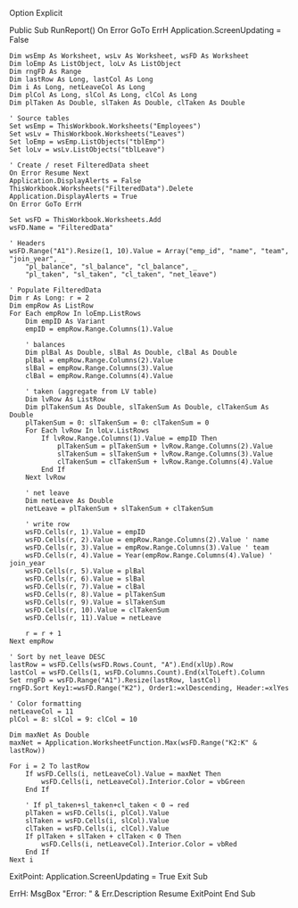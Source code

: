 Option Explicit

Public Sub RunReport()
    On Error GoTo ErrH
    Application.ScreenUpdating = False
    
    Dim wsEmp As Worksheet, wsLv As Worksheet, wsFD As Worksheet
    Dim loEmp As ListObject, loLv As ListObject
    Dim rngFD As Range
    Dim lastRow As Long, lastCol As Long
    Dim i As Long, netLeaveCol As Long
    Dim plCol As Long, slCol As Long, clCol As Long
    Dim plTaken As Double, slTaken As Double, clTaken As Double
    
    ' Source tables
    Set wsEmp = ThisWorkbook.Worksheets("Employees")
    Set wsLv = ThisWorkbook.Worksheets("Leaves")
    Set loEmp = wsEmp.ListObjects("tblEmp")
    Set loLv = wsLv.ListObjects("tblLeave")
    
    ' Create / reset FilteredData sheet
    On Error Resume Next
    Application.DisplayAlerts = False
    ThisWorkbook.Worksheets("FilteredData").Delete
    Application.DisplayAlerts = True
    On Error GoTo ErrH
    
    Set wsFD = ThisWorkbook.Worksheets.Add
    wsFD.Name = "FilteredData"
    
    ' Headers
    wsFD.Range("A1").Resize(1, 10).Value = Array("emp_id", "name", "team", "join_year", _
        "pl_balance", "sl_balance", "cl_balance", _
        "pl_taken", "sl_taken", "cl_taken", "net_leave")
    
    ' Populate FilteredData
    Dim r As Long: r = 2
    Dim empRow As ListRow
    For Each empRow In loEmp.ListRows
        Dim empID As Variant
        empID = empRow.Range.Columns(1).Value
        
        ' balances
        Dim plBal As Double, slBal As Double, clBal As Double
        plBal = empRow.Range.Columns(2).Value
        slBal = empRow.Range.Columns(3).Value
        clBal = empRow.Range.Columns(4).Value
        
        ' taken (aggregate from LV table)
        Dim lvRow As ListRow
        Dim plTakenSum As Double, slTakenSum As Double, clTakenSum As Double
        plTakenSum = 0: slTakenSum = 0: clTakenSum = 0
        For Each lvRow In loLv.ListRows
            If lvRow.Range.Columns(1).Value = empID Then
                plTakenSum = plTakenSum + lvRow.Range.Columns(2).Value
                slTakenSum = slTakenSum + lvRow.Range.Columns(3).Value
                clTakenSum = clTakenSum + lvRow.Range.Columns(4).Value
            End If
        Next lvRow
        
        ' net leave
        Dim netLeave As Double
        netLeave = plTakenSum + slTakenSum + clTakenSum
        
        ' write row
        wsFD.Cells(r, 1).Value = empID
        wsFD.Cells(r, 2).Value = empRow.Range.Columns(2).Value ' name
        wsFD.Cells(r, 3).Value = empRow.Range.Columns(3).Value ' team
        wsFD.Cells(r, 4).Value = Year(empRow.Range.Columns(4).Value) ' join_year
        wsFD.Cells(r, 5).Value = plBal
        wsFD.Cells(r, 6).Value = slBal
        wsFD.Cells(r, 7).Value = clBal
        wsFD.Cells(r, 8).Value = plTakenSum
        wsFD.Cells(r, 9).Value = slTakenSum
        wsFD.Cells(r, 10).Value = clTakenSum
        wsFD.Cells(r, 11).Value = netLeave
        
        r = r + 1
    Next empRow
    
    ' Sort by net_leave DESC
    lastRow = wsFD.Cells(wsFD.Rows.Count, "A").End(xlUp).Row
    lastCol = wsFD.Cells(1, wsFD.Columns.Count).End(xlToLeft).Column
    Set rngFD = wsFD.Range("A1").Resize(lastRow, lastCol)
    rngFD.Sort Key1:=wsFD.Range("K2"), Order1:=xlDescending, Header:=xlYes
    
    ' Color formatting
    netLeaveCol = 11
    plCol = 8: slCol = 9: clCol = 10
    
    Dim maxNet As Double
    maxNet = Application.WorksheetFunction.Max(wsFD.Range("K2:K" & lastRow))
    
    For i = 2 To lastRow
        If wsFD.Cells(i, netLeaveCol).Value = maxNet Then
            wsFD.Cells(i, netLeaveCol).Interior.Color = vbGreen
        End If
        
        ' If pl_taken+sl_taken+cl_taken < 0 → red
        plTaken = wsFD.Cells(i, plCol).Value
        slTaken = wsFD.Cells(i, slCol).Value
        clTaken = wsFD.Cells(i, clCol).Value
        If plTaken + slTaken + clTaken < 0 Then
            wsFD.Cells(i, netLeaveCol).Interior.Color = vbRed
        End If
    Next i
    
ExitPoint:
    Application.ScreenUpdating = True
    Exit Sub
    
ErrH:
    MsgBox "Error: " & Err.Description
    Resume ExitPoint
End Sub
